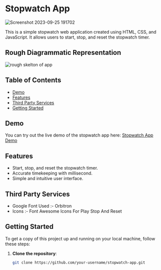 # Stopwatch App

![Screenshot 2023-09-25 191702](https://github.com/ameya-6964/Coding-Ninja-Frontend-Skill-Test-1/assets/104457295/87b16479-dfb2-4b1a-b483-82b85773efe0)


This is a simple stopwatch web application created using HTML, CSS, and JavaScript. It allows users to start, stop, and reset the stopwatch timer.

## Rough Diagrammatic  Representation

![rough skelton of app](https://github.com/ameya-6964/Coding-Ninja-Frontend-Skill-Test-1/assets/104457295/6419ecc8-1fde-42fe-938a-ea58a84f9797)


## Table of Contents

- [Demo](#demo)
- [Features](#features)
- [Third Party Services](#third-party-services)
- [Getting Started](#getting-started)


## Demo

You can try out the live demo of the stopwatch app here: [Stopwatch App Demo](https://ameya-belvalkar-frontend-skill-test-1.netlify.app/)

## Features

- Start, stop, and reset the stopwatch timer.
- Accurate timekeeping with millisecond.
- Simple and intuitive user interface.

## Third Party Services

- Google Font Used :- Orbitron 
- Icons :- Font Awesome Icons For Play Stop And Reset

## Getting Started

To get a copy of this project up and running on your local machine, follow these steps:

1. **Clone the repository**:

   ```bash
   git clone https://github.com/your-username/stopwatch-app.git
